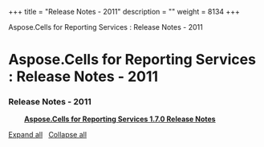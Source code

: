 +++
title = "Release Notes - 2011" 
description = "" 
weight = 8134 
+++

Aspose.Cells for Reporting Services : Release Notes - 2011  

# Aspose.Cells for Reporting Services : Release Notes - 2011


### Release Notes - 2011

&nbsp;&nbsp;&nbsp;&nbsp;&nbsp;&nbsp;&nbsp;&nbsp;[**Aspose.Cells for Reporting Services 1.7.0 Release Notes**](https://docs2.aspose.com/cells/reportingservices/releasenotes/releasenotes-2011/aspose.cells+for+reporting+services+1.7.0+release+notes)    

[Expand all](#)   [Collapse all](#)

           

